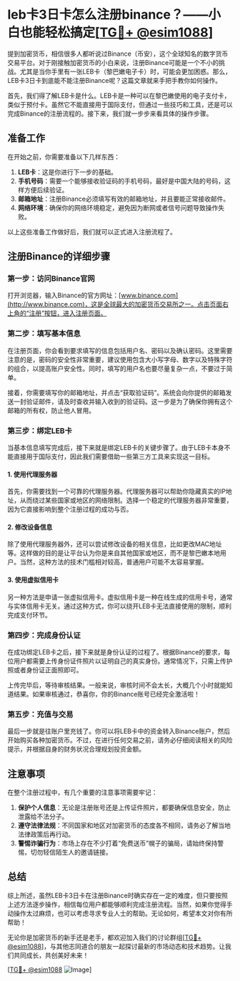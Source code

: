 # leb卡3日卡怎么注册binance？——小白也能轻松搞定[[TG💪+ @esim1088](https://t.me/s/esim1088)]

提到加密货币，相信很多人都听说过Binance（币安），这个全球知名的数字货币交易平台。对于刚接触加密货币的小白来说，注册Binance可能是一个不小的挑战。尤其是当你手里有一张LEB卡（黎巴嫩电子卡）时，可能会更加困惑。那么，LEB卡3日卡到底能不能注册Binance呢？这篇文章就来手把手教你如何操作。

首先，我们得了解LEB卡是什么。LEB卡是一种可以在黎巴嫩使用的电子支付卡，类似于预付卡。虽然它不能直接用于国际支付，但通过一些技巧和工具，还是可以完成Binance的注册流程的。接下来，我们就一步步来看具体的操作步骤。

## 准备工作

在开始之前，你需要准备以下几样东西：

1. **LEB卡**：这是你进行下一步的基础。
2. **手机号码**：需要一个能够接收验证码的手机号码，最好是中国大陆的号码，这样方便后续验证。
3. **邮箱地址**：注册Binance必须填写有效的邮箱地址，并且要能正常接收邮件。
4. **网络环境**：确保你的网络环境稳定，避免因为断网或者信号问题导致操作失败。

以上这些准备工作做好后，我们就可以正式进入注册流程了。

## 注册Binance的详细步骤

### 第一步：访问Binance官网

打开浏览器，输入Binance的官方网址：[www.binance.com](http://www.binance.com)，这是全球最大的加密货币交易所之一。点击页面右上角的“注册”按钮，进入注册页面。

### 第二步：填写基本信息

在注册页面，你会看到要求填写的信息包括用户名、密码以及确认密码。这里需要注意的是，密码的安全性非常重要，建议使用包含大小写字母、数字以及特殊字符的组合，以提高账户安全性。同时，填写的用户名也要尽量复杂一点，不要过于简单。

接着，你需要填写你的邮箱地址，并点击“获取验证码”。系统会向你提供的邮箱发送一封验证邮件，请及时查收并输入收到的验证码。这一步是为了确保你拥有这个邮箱的所有权，防止他人冒用。

### 第三步：绑定LEB卡

当基本信息填写完成后，接下来就是绑定LEB卡的关键步骤了。由于LEB卡本身不能直接用于国际支付，因此我们需要借助一些第三方工具来实现这一目标。

#### 1. 使用代理服务器

首先，你需要找到一个可靠的代理服务器。代理服务器可以帮助你隐藏真实的IP地址，从而绕过某些国家或地区的网络限制。选择一个稳定的代理服务器非常重要，因为它直接影响到整个注册过程的成功与否。

#### 2. 修改设备信息

除了使用代理服务器外，还可以尝试修改设备的相关信息，比如更改MAC地址等。这样做的目的是让平台认为你是来自其他国家或地区，而不是黎巴嫩本地用户。当然，这种方法的技术门槛相对较高，普通用户可能不太容易掌握。

#### 3. 使用虚拟信用卡

另一种方法是申请一张虚拟信用卡。虚拟信用卡是一种在线生成的信用卡号，通常与实体信用卡无关。通过这种方式，你可以绕开LEB卡无法直接使用的限制，顺利完成支付环节。

### 第四步：完成身份认证

在成功绑定LEB卡之后，接下来就是身份认证的过程了。根据Binance的要求，每位用户都需要上传身份证件照片以证明自己的真实身份。通常情况下，只需上传护照或者身份证正面照即可。

上传完毕后，等待审核结果。一般来说，审核时间不会太长，大概几个小时就能知道结果。如果审核通过，恭喜你，你的Binance账号已经完全激活啦！

### 第五步：充值与交易

最后一步就是往账户里充钱了。你可以将LEB卡中的资金转入Binance账户，然后开始购买各种加密货币。不过，在进行任何交易之前，请务必仔细阅读相关的风险提示，并根据自身的财务状况合理规划投资金额。

## 注意事项

在整个注册过程中，有几个重要的注意事项需要牢记：

1. **保护个人信息**：无论是注册账号还是上传证件照片，都要确保信息安全，防止泄露给不法分子。
2. **遵守法律法规**：不同国家和地区对加密货币的态度各不相同，请务必了解当地法律政策后再行动。
3. **警惕诈骗行为**：市场上存在不少打着“免费送币”幌子的骗局，请始终保持警惕，切勿轻信陌生人的邀请链接。

## 总结

综上所述，虽然LEB卡3日卡在注册Binance时确实存在一定的难度，但只要按照上述方法逐步操作，相信每位用户都能够顺利完成注册流程。当然，如果你觉得手动操作太过麻烦，也可以考虑寻求专业人士的帮助。无论如何，希望本文对你有所帮助！

无论你是加密货币的新手还是老手，都欢迎加入我们的讨论群组[[TG💪+ @esim1088](https://t.me/s/esim1088)]，与其他志同道合的朋友一起探讨最新的市场动态和技术趋势。让我们共同成长，共创美好未来！

[[TG💪+ @esim1088](https://t.me/s/esim1088) ![Image](https://i.postimg.cc/4NQfJmqS/Snipaste-2025-05-13-00-14-12.png)]